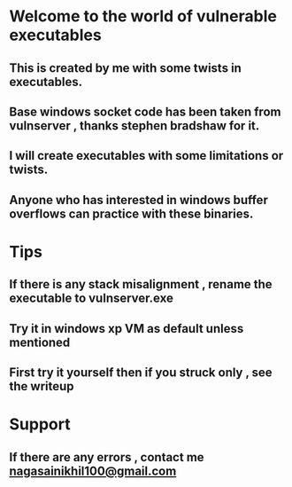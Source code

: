

# Welcome to the world of vulnerable executables

## This is created by me with some twists in executables.

## Base windows socket code has been taken from vulnserver , thanks stephen bradshaw for it. 

## I will create executables with some limitations or twists.

## Anyone who has interested in windows buffer overflows can practice with these binaries.


# Tips

## If there is any stack misalignment , rename the executable to **vulnserver.exe**

## Try it in windows xp VM as default unless mentioned 

## First try it yourself then if you struck only , see the writeup

# Support 

## If there are any errors , contact me nagasainikhil100@gmail.com
